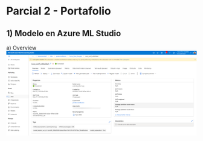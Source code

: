 # Parcial 2 - Portafolio


## 1) Modelo en Azure ML Studio
a) Overview 
![Overview](https://github.com/MiguelKoh/regresion-lineal-iris/blob/main/Evidencias/Modelo%20en%20Azure%20ML%20Studio/overview.png)

